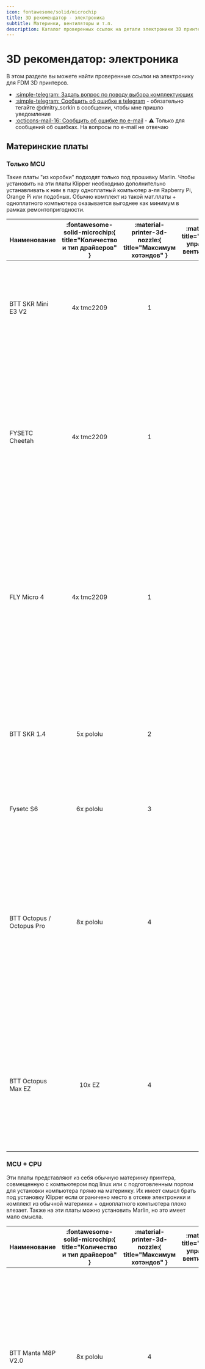 ```yaml
---
icon: fontawesome/solid/microchip
title: 3D рекомендатор - электроника
subtitle: Материнки, вентиляторы и т.п.
description: Каталог проверенных ссылок на детали электроники 3D принтеров
---
```


# 3D рекомендатор: электроника

В этом разделе вы можете найти проверенные ссылки на электронику для FDM 3D принтеров.

- [:simple-telegram: Задать вопрос по поводу выбора комплектующих](https://t.me/K_3_D/1944033)
- [:simple-telegram: Сообщить об ошибке в telegram](https://t.me/K_3_D/1944075) - обязательно тегайте @dmitry_sorkin в сообщении, чтобы мне пришло уведомление
- [:octicons-mail-16: Сообщить об ошибке по e-mail](mailto:dbsorkin@gmail.com) - ⚠️ Только для сообщений об ошибках. На вопросы по e-mail не отвечаю

## Материнские платы

### Только MCU

Такие платы "из коробки" подходят только под прошивку Marlin. Чтобы установить на эти платы Klipper необходимо дополнительно устанавливать к ним в пару одноплатный компьютер а-ля Rapberry Pi, Orange Pi или подобных. Обычно комплект из такой мат.платы + одноплатного компьютера оказывается выгоднее как минимум в рамках ремонтопригодности.

| Наименование | :fontawesome-solid-microchip:{ title="Количество и тип драйверов" } | :material-printer-3d-nozzle:{ title="Максимум хотэндов" } | :material-fan:{ title="Максимум управляемых вентиляторов" } | :material-link:{ title="Ссылки" } | Комментарий |
| :--- | :--: | :--: | :--: | :--: | :--- |
| BTT SKR Mini E3 V2 | 4x tmc2209 | 1 | 2 | [:material-shopping:](https://alli.pub/6votc4?erid=2SDnjeiPVkt "BTT Official store"){ target="_blank" } | Устанавливается в Ender-3/Ender-3Pro/Ender-3V2/Ender-3 Neo/Ender-3V2 Neo и подобные на штатные крепления. Хуже, чем Cheetah по железу, но легко и просто ставится Marlin |
| FYSETC Cheetah | 4x tmc2209 | 1 | 3 | [:material-shopping:](https://alli.pub/7053c9?erid=2SDnjboJqRC "XJW TECH DEMO BOARD Store"){ target="_blank" } | Только под Klipper![^3]. Устанавливается в Ender-3/Ender-3Pro/Ender-3V2/Ender-3 Neo/Ender-3V2 Neo и подобные на штатные крепления. Выбор питания вентиляторов 5\12\24в. У 5в линии питания хватает мощности для подключения к ней одноплатников типа Raspberry/Orange Pi |
| FLY Micro 4 | 4x tmc2209 | 1 | 2 | [:material-shopping:](https://alli.pub/72s30a?erid=2SDnjdrEzLT "Mellow Store"){ target="_blank" }  | Только под Klipper![^3]. Недорогая компактная плата с минимально необходимым набором портов. Можно подключить платы типа EBB CAN без дополнительных адаптеров. Также продётся комплекте с модулем одноплатный компьютер + экран FLY MINIPAD по очень приятной цене |
| BTT SKR 1.4 | 5x pololu | 2 | 1 | [:material-shopping:](https://alli.pub/7053d1?erid=2SDnjc2eixJ "BTT Brand store"){ target="_blank" } | Одна из лучших плат цена/качество для одноэкструдерных принтеров. Недостаток портов управляемых вентиляторов компенсируется возможностью подключить вентилятор в порт для второго экструдера |
| Fysetc S6 | 6x pololu | 3 | 3 | [:material-shopping:](https://alli.pub/6tusfx?erid=2SDnjborNdW "FYSETC Official store"){ target="_blank" } | Популярная плата под принтеры с 6 моторами. |
| BTT Octopus / Octopus Pro |                              8x pololu                              |                             4                             |                              6                              | [:material-shopping:](https://alli.pub/6tusgb?erid=2SDnjbrpMCC "BTT Official store"){ target="_blank" } [:material-shopping:](https://alli.pub/7053df?erid=2SDnjc8ag5g "BTT Brand store"){ target="_blank" } | Плата для продвинутых проектов с большим количеством моторов. У 5в линии питания хватает мощности для подключения к ней одноплатников типа Raspberry/Orange Pi. Есть выбор напряжения питания вентиляторов. В Pro версии (2 ссылка) есть усилитель для PT100/PT1000 и возможность устанавливать высоковольтные драйверы до 60в |
| BTT Octopus Max EZ        |                               10x EZ                                |                             4                             |                              6                              |                                                   [:material-shopping:](https://alli.pub/6tusgp?erid=2SDnjbunKkt "BTT Official store"){ target="_blank" }                                                    | Наиболее "нашпигованная" плата. Много драйверов, питание для одноплатников, возможность подключать 4-проводные вентиляторы, выбор напряжения на вентиляторы, мощный МК, 5 усилителей для PT100/PT1000 и т.д.                                                                                                                   |

### MCU + CPU

Эти платы представляют из себя обычную материнку принтера, совмещенную с компьютером под linux или с подготовленным портом для установки компьютера прямо на материнку. Их имеет смысл брать под установку Klipper если ограничено место в отсеке электроники и комплект из обычной материнки + одноплатного компьютера плохо влезает. Также на эти платы можно установить Marlin, но это имеет мало смысла.

| Наименование       | :fontawesome-solid-microchip:{ title="Количество и тип драйверов" } | :material-printer-3d-nozzle:{ title="Максимум хотэндов" } | :material-fan:{ title="Максимум управляемых вентиляторов" } |                                                   :material-link:{ title="Ссылки" }                                                   | Комментарий                                                                                                                                                                                                                                                                                                                                                                                  |
| :----------------- | :-----------------------------------------------------------------: | :-------------------------------------------------------: | :---------------------------------------------------------: | :-----------------------------------------------------------------------------------------------------------------------------------: | :------------------------------------------------------------------------------------------------------------------------------------------------------------------------------------------------------------------------------------------------------------------------------------------------------------------------------------------------------------------------------------------- |
| BTT Manta M8P V2.0 |                              8x pololu                              |                             4                             |                              7                              | [:material-shopping:](https://alli.pub/7053dt?erid=2SDnjcSNXTp "BTT Official Store. Проверяйте выбранную позицию"){ target="_blank" } | Проверяйте выбранную позицию. В V2.0 заменили МК на мощный H723, позволяющий использовать микрошаг 256 без ограничения скорости печати. Для работы требует установки Raspberry Pi CM4/BTT CB1. Выбор напряжения питания вентиляторов 5\12\24в. Питание драйверов до 48в                                                                                                                      |
| BTT Manta E3EZ     |                                5x EZ                                |                             2                             |                              3                              |                [:material-shopping:](https://alli.pub/6tusin?erid=2SDnjbzEHbv "BTT Official store"){ target="_blank" }                | Устанавливается в Ender-3/Ender-3Pro/Ender-3V2/Ender-3 Neo/Ender-3V2 Neo и подобные на штатные крепления, но может использоваться и на других принтерах. Очень немощный МК, нормально работать будет только под Klipper. Для работы требует установки Raspberry Pi CM4/BTT CB1. Очень дорогое решение, в большинстве случаев лучше обойтись комплектом из отдельной материнки и одноплатника |
| MKS SKIPR          |                              7x pololu                              |                             3                             |                              3                              |             [:material-shopping:](https://alli.pub/6tusj8?erid=2SDnjc3CGAc "Makerbase Official Store"){ target="_blank" }             | Встроен RK3328, 1Gb RAM, 3x USB-A. Съёмная eMMC (опционально). Встроенного Wi-Fi нет, но можно подключить внешний USB адаптер (опционально). Выбор питания вентиляторов 5\12\24в. Со всем необходимым будет стоить как более функциональная отдельная материнка + одноплатник, так что выбирать имеет смысл только если место в отсеке электроники очень ограничено                          |
| FLY C8          |                              8x pololu                              |                             3                             |                              6                              |             [:material-shopping:](https://alli.pub/72s312?erid=2SDnjeJvmQf "Mellow Store"){ target="_blank" }             | Встроен Allwinner H5, 1Gb RAM, 4x USB-A. Встроенная eMMC. Встроенного Wi-Fi нет, но можно подключить внешний USB адаптер (опционально). Выбор питания вентиляторов 5\12\24в. Со всем необходимым будет стоить как более функциональная отдельная материнка + одноплатник, так что выбирать имеет смысл только если место в отсеке электроники очень ограничено                          |

## Одноплатные компьютеры

Для прошивки Klipper эти компьютеры выполняют роль хоста, то есть на них крутятся управляющая часть прошивки, веб-интерфейс и т.д. Для прошивки Marlin такой одноплатный компьютер может хостить Octoprint - веб-интерфейс для удаленного управления принтером. Тем не менее, использование Octoprint является нерациональным, так как для связки Marlin + Octoprint требуется такое же железо, как для Klipper, а возможностей в такой связке будет меньше.

!!! note "Все указанные компьютеры потянут веб-камеру, телеграм бота, работу с несколькими принтерами и т.д."

| Наименование    | :octicons-cpu-24:{ title="Процессор" } | :fontawesome-solid-memory:{ title="Объём оперативной памяти" } | :material-usb:{ title="Количество USB type A портов" } | :material-power-plug:{ title="Напряжение питания" } |                                         :material-link:{ title="Ссылки" }                                         | Комментарий                                                                                                                                                                                                                    |
| :-------------- | :------------------------------------: | :------------------------------------------------------------: | :----------------------------------------------------: | :-------------------------------------------------: | :---------------------------------------------------------------------------------------------------------------: | :----------------------------------------------------------------------------------------------------------------------------------------------------------------------------------------------------------------------------- |
| BTT Pi          |             Allwinner H616             |                              1Gb                               |                           4                            |                       12-24v                        |      [:material-shopping:](https://alli.pub/6tusk0?erid=2SDnjc7eE1e "BTT Official store"){ target="_blank" }      | Есть готовые сборки системы с предустановленным Klipper'ом. Подключается к БП принтера, не нужен отдельный БП или понижающий преобразователь. Брать CAN-адаптер не нужно                                                       |
| Orange Pi 3 LTS |              Allwinner H6              |                              2Gb                               |                           3                            |                         5v                          | [:material-shopping:](https://alli.pub/6tkte1?erid=2SDnjbuPUUg "Shenzhen Xunlong Software Co"){ target="_blank" } | Очень распространенный одноплатник для перевода принтеров на Klipper, множество инструкций написано именно под него. Есть eMMC 8Gb, то есть microSD карточка нужна только для установки системы, дальше плата работает без неё |
| Orange Pi Zero3 |             Allwinner H618             |                              1Gb                               |                           1                            |                         5v                          | [:material-shopping:](https://alli.pub/6w5vps?erid=2SDnjcPondN "Shenzhen Xunlong Software Co"){ target="_blank" } | Одно из самых выгодных предложений по цена/характеристики                                                                                                                                                                      |
| BTT CB1         |             Allwinner H616             |                              1Gb                               |                           -                            |                          -                          |      [:material-shopping:](https://alli.pub/6tuskl?erid=2SDnjcC6Brg "BTT Official store"){ target="_blank" }      | Плата, созданная для замены Raspberry Pi CM4. Используется как модуль для некоторых плат BTT. Не имеет своих портов ввода\вывода и не может быть использована отдельно без специального адаптера                               |
| FLY MINIPAD     |             Allwinner H3               |                              512Mb                             |                           2                            |                    12-24v                          |      [:material-shopping:](https://alli.pub/72s30v?erid=2SDnje5assZ "Mellow Store"){ target="_blank" } [:material-shopping:](https://alli.pub/72s30o?erid=2SDnjduCxu9 "Mellow Store"){ target="_blank" }      | Недорогой одноплатный компьютер, совмещённый с экраном. Подключается к БП принтера, не нужен отдельный БП или понижающий преобразователь. Также продётся комплекте с материнской платой FLY Micro 4 по очень приятной цене.                            |

## Драйверы

Рекомендуется покупать драйверы той же фирмы, что и плата, чтобы избежать проблем совместимости. Выгоднее брать драйверы сразу с платой в комплекте, так что, если есть такая возможность, то лучше ей воспользоваться.

| Тип драйвера       |                                                       BTT                                                       |                                                      MKS                                                      |                                                    FLY                                                     |                                         FYSETC                                          | Комментарий                                                                                                                                                                                                                                                                                        |
| :----------------- | :-------------------------------------------------------------------------------------------------------------: | :-----------------------------------------------------------------------------------------------------------: | :--------------------------------------------------------------------------------------------------------: | :-------------------------------------------------------------------------------------: | :------------------------------------------------------------------------------------------------------------------------------------------------------------------------------------------------------------------------------------------------------------------------------------------------- |
| tmc2209 pololu     |      [:material-shopping:](https://alli.pub/7053el?erid=2SDnjcigPZc "BTT Brand Store"){ target="_blank" }       |          [:material-shopping:](https://alli.pub/6tuslr?erid=2SDnjcJ28z4 "Makerbase Official Store")           | [:material-shopping:](https://alli.pub/6tusmj?erid=2SDnjcLz7Yk "Mellow Official Store"){ target="_blank" } | [:material-shopping:](https://alli.pub/6tusnp?erid=2SDnjcSv4g8 "FYSETC Official Store") | Хороший универсальный драйвер. Ток до 2А. Дробление шагов до 1/256. Интерполяция шагов до 1/256. Напряжение питания до 28в. Подключение к плате по step/dir или UART. При подключении по UART можно использовать sensorless homing                                                                 |
| tmc2209 EZ         |      [:material-shopping:](https://alli.pub/7053fd?erid=2SDnjd5SDWS "BTT Brand Store"){ target="_blank" }       |                                                       -                                                       |                                                     -                                                      |                                            -                                            | То же самое, но для плат BigTreeTech с разъёмами EZ                                                                                                                                                                                                                                                |
| tmc2240 pololu     | [:material-shopping:](https://alli.pub/6tusoa?erid=2SDnjcXN2XA "BigTreeTech Official Store"){ target="_blank" } | [:material-shopping:](https://alli.pub/6tusoo?erid=2SDnjcbozNC "Makerbase Official Store"){ target="_blank" } | [:material-shopping:](https://alli.pub/6tusp9?erid=2SDnjcgFxDE "Mellow Official Store"){ target="_blank" } |                                            -                                            | Ток до 2.1А. Дробление шагов до 1/256. Интерполяция шагов до 1/256. Напряжение питания до 36в. Подключение к плате по SPI. Есть sensorless homing                                                                                                                                                  |
| tmc5160_HV pololu  | [:material-shopping:](https://alli.pub/6tuspu?erid=2SDnjcjDvmv "BigTreeTech Official Store"){ target="_blank" } |                                                       -                                                       | [:material-shopping:](https://alli.pub/6tusqf?erid=2SDnjcoftcx "Mellow Official Store"){ target="_blank" } |                                            -                                            | Ток до 3А. Напряжение до 60в. Дробление шагов до 1/256. Интерполяция шагов до 1/256. Подключение к плате по SPI. Есть sensorless homing. Такие драйверы громче и дороже, чем 2209\2240, так что их имеет смысл брать только под питание высоким напряжением[^2] или под моторы, требующие более 2А |
| tmc5160_HV внешние | [:material-shopping:](https://alli.pub/6tusqm?erid=2SDnjcq9suJ "BigTreeTech Official Store"){ target="_blank" } | [:material-shopping:](https://alli.pub/6tusr7?erid=2SDnjcubqkL "Makerbase Official Store"){ target="_blank" } | [:material-shopping:](https://alli.pub/6tusrl?erid=2SDnjcz3obN "Mellow Official Store"){ target="_blank" } |                                            -                                            | То же самое, только на отдельной внешней плате. Имеют своё питание и разъёмы, благодаря чему могут выдерживать больший ток (зависит от производителя). Имеют смысл только под Nema23 моторы                                                                                                        |
| tmc5160_HV EZ      |      [:material-shopping:](https://alli.pub/7053g5?erid=2SDnjdHJ7mC "BTT Brand Store"){ target="_blank" }       |                                                       -                                                       |                                                     -                                                      |                                            -                                            | То же самое, что tmc5160 HV pololu, но для плат BigTreeTech с разъёмами EZ                                                                                                                                                                                                                         |

Информация по некоторым не указанным драйверам:

- tmc2208 - почти то же самое, что tmc2209, но чуть-чуть дешевле и хуже во всём. Смысла брать мало.
- tmc2225 - tmc2208 в другом корпусе.
- tmc2226 - tmc2209 в другом корпусе. Брать можно в тех же случаях, что и tmc2209.
- tmc5160 - не высоковольтная версия имеет смысл только под Nema23 моторы, которые в 3D принтерах крайне не распространены.
- Любые "серво" драйверы (BTT S42C, MKS SERVO42 и т.п.) не имеют смысла так как контролируют перемещения недостаточно точно. 99% что будут отклонения печатающей головы от траектории движения и геометрия деталей будет нарушаться.
- tmc2100, 2130, a4988, lv8729, drv8825 и т.д. устарели, смысла не имеют.

## Экраны

Если вы собираете электронику под Marlin, то лучшим экраном будет вариация 12864 т.к. через него будет доступна вся функциональность прошивки и не будет никаких ограничений, багов, тормозов и т.д. Цветные сенсорные экранчики под Marlin в большинстве случаев блокируют доступ к части функциональности прошивки (часто даже к бóльшей части функциональности), могут вызывать лаги и дефекты печати и т.д. Поэтому рекомендуется на них деньги не тратить.

Для использования прошивки Klipper экран в большинстве случаев не нужен т.к. эта прошивка управляется через веб-интерфейс, который можно открыть с компьютера или телефона. Для целей мониторинга за печатью или изменения пары настроек на лету 12864 экранчика хватает, при этом подключить и настроить его будет просто. С цветными сенсорными экранами могут быть проблемы, так как у них нет стандартного подключения + конфигурация системы под них не очевидна неопытному пользователю linux. Так что рекомендуется либо избегать таких экранов, либо искать инструкцию по их установке именно к вашей материнской плате, и покупать экран из инструкции.

| Наименование            |                                                               Ссылки                                                               | Комментарий                                                                                                                                                                              |
| :---------------------- | :--------------------------------------------------------------------------------------------------------------------------------: | :--------------------------------------------------------------------------------------------------------------------------------------------------------------------------------------- |
| Mini 12864 (SD сбоку)   | [:material-shopping:](https://alli.pub/6w5vr5?erid=2SDnjckZcaC "Вход под SD сбоку. BigTreeTech Official Store"){ target="_blank" } | Небольшой 12864 экран. Устанавливается в множество современных самосборов. Может быть установлен в принтеры, где предполагается установка SD спереди, при этом доступ к слоту потеряется |
| Mini 12864 (SD спереди) | [:material-shopping:](https://alli.pub/6tustc?erid=2SDnjdARiZn "Вход под SD спереди. Makerbase Official Store"){ target="_blank" } | Такой же экран, но с припаянным разъёмом SD. В некоторые принтеры, рассчитанные на вход SD сбоку не влезет                                                                               |

## Источники питания и преобразователи

Ноунейм блоки питания покупать не стоит т.к. это чревато выходом из строя всей электроники принтера. БП от хороших производителей стоит покупать только в крупных магазинах, которые не станут торговать контрафактом.

| Наименование |  Напряжение   | Мощность | Ссылки  | Комментарий |
| :----------- | :-----------: | :------: | :-----: | :---------- |
| RS-15-5 | 5в | 15Вт | [:material-shopping:](https://www.chipdip.ru/product/rs-15-5 "ChipDip"){ target="_blank" } | Для питания одноплатных компьютеров, если нет возможности запитать от платы или через преобразователь |
| LRS-350-12 | 12в | 348Вт | [:material-shopping:](https://www.chipdip.ru/product/lrs-350-12 "ChipDip"){ target="_blank" } | Для ремонта старых принтеров на 12в. При сборке принтера такие лучше не использовать |
| LRS-200-24 | 24в | 211Вт | [:material-shopping:](https://www.chipdip.ru/product/lrs-200-24 "ChipDip"){ target="_blank" } | Хватит на среднестатистический принтер, если стол запитан отдельно |
| LRS-350-24 | 24в | 350Вт | [:material-shopping:](https://www.chipdip.ru/product/lrs-350-24 "ChipDip"){ target="_blank" } | Хватает на среднестатистический принтер (Ender-3/FBG6 и подобное) с питанием стола, или на продвинутый принтер в "жирной" комплектации без подогрева стола |
| LRS-600-24 | 24в | 600Вт | [:material-shopping:](https://www.chipdip.ru/product/lrs-600-24 "ChipDip"){ target="_blank" } | Для принтеров с большими столами, питающимися от БП |
| LRS-200-48 | 48в | 211Вт | [:material-shopping:](https://www.chipdip.ru/product/lrs-200-48 "ChipDip"){ target="_blank" } | Для питания моторов в продвинутых принтерах с высоковольтными драйверами |
| XL4015 | Настраивается | - | [:material-shopping:](https://alli.pub/6votic?erid=2SDnjcbLrrC "AITEXM ROBOT Official Store"){ target="_blank" } | Для подключения одноплатников к БП принтера. Также можно использовать для питания светодиодной ленты и прочих потребителей, чьё напряжение питания отличается от напряжения с БП принтера. Ток заявлен до 5А, но это китайские амперы |
| MP1584 | Настраивается | - | [:material-shopping:](https://alli.pub/6tktem?erid=2SDnjbxMT3N){ target="_blank" } | Для подключения вентиляторов 5-12в к принтеру с питанием 24в. Маленький и дешевый. Макс. ток заявлен до 3А, но это китайские амперы |

## Датчики автоуровня

Датчик автоуровня используется для компенсации кривизны стола, и не убирает необходимость выставления стола в горизонт ("калибровки" стола). Работает очень просто: строится карта высот, после чего нижняя часть модели **искажается** под эту кривизну. Если у вас стол достаточно ровный, то покупать датчик не имеет смысла. Если стол кривой настолько, чтобы были проблемы с печатью, то рекомендуется сначала попытаться исправить эту кривизну, чтобы модели печатались без искажений. И, только если кривизну исправить не получается, стоит заморачиваться установкой датчика.

| Наименование            |                                                                                                         Ссылки                                                                                                         | Комментарий                                                                                                                                                                                                                                                                              |
| :---------------------- | :--------------------------------------------------------------------------------------------------------------------------------------------------------------------------------------------------------------------: | :--------------------------------------------------------------------------------------------------------------------------------------------------------------------------------------------------------------------------------------------------------------------------------------- |
| 3D Touch                |     [:material-shopping:](https://alli.pub/6tusuw?erid=2SDnjdNHcpY "Trianglelab"){ target="_blank" } [:material-shopping:](https://alli.pub/6tusv3?erid=2SDnjdPmc6t "Kingroon Official Store"){ target="_blank" }      | Клон BLTouch. Могут быть проблемы с глючным поведением, но всё исправимо настройкой прошивки                                                                                                                                                                                             |
| CR Touch                | [:material-shopping:](https://alli.pub/7053gj?erid=2SDnjdVA21x "Creality Official Store"){ target="_blank" } [:material-shopping:](https://alli.pub/7053h4?erid=2SDnjde3wi2 "Creality Maker Store"){ target="_blank" } | Датчик от современных принтеров Creality. Работает аналогично BLTouch, по размеру и креплениям совместим кроме того, что провод подсоединяется по центру датчика. Предпочтительный вариант под проекты                                                                                   |
| BTT Microprobe          |                                                    [:material-shopping:](https://alli.pub/6tusx1?erid=2SDnjdbdWMe "BigTreeTech Official Store"){ target="_blank" }                                                     | *Не совместим с BLTouch!* Небольшой датчик автоуровня для компактных печатающих голов                                                                                                                                                                                                    |
| Славянский зажим яйцами |                                                                                                           -                                                                                                            | Позволяет выровнять не только стол, и но и портал. Может быть использован в борьбе с ящерами                                                                                                                                                                                             |
| SN-04                   |                                                           [:material-shopping:](https://alli.pub/6tusxt?erid=2SDnjdj3SmN "Longwei Store"){ target="_blank" }                                                           | Распространенный тип индуктивных датчиков. Срабатывает только о металл, то есть для использования только со стальными листами. Можно использовать как концевик                                                                                                                           |
| P.I.N.D.A V2            |                                                            [:material-shopping:](https://alli.pub/6tusye?erid=2SDnjdoVQcQ "Trianglelab"){ target="_blank" }                                                            | Индуктивный датчик с компенсацией температурного дрейфа, который используется на принтерах Prusa и некоторых других. При выборе для замены подобного датчика на других принтерах проверяйте диаметр и длину т.к. существует множество внешне похожих, но отличающихся размерами датчиков |

## Концевики

Если меняете концевик на готовом принтере и не хотите лезть в прошивку, то придётся брать такой же, как стоял изначально. Учитывая разнообразие плат с концевиками для разных принтеров, я не могу привести ссылки на все возможные варианты. Но приведу на распространенные, которые встречаются чаще всего.

Механические концевики работают достаточно точно для целей 3д печати и дешево стоят. Оптические более долговечны и срабатывают безконтактно, то есть с ними можно создать такую конструкцию, которая даже в случае не срабатывания концевика не сломается. Индуктивные датчики как концевики в 3д принтерах не распространены.

| Изображение                                                                     |                                                                                                           Ссылки                                                                                                           | Комментарий                                                                                                                          |
| :------------------------------------------------------------------------------ | :------------------------------------------------------------------------------------------------------------------------------------------------------------------------------------------------------------------------: | :----------------------------------------------------------------------------------------------------------------------------------- |
| ![механический концевик без платы](pics/mech_endstop_no_board.png){ width=100 } |                                                        [:material-shopping:](https://alli.pub/6tuubz?erid=2SDnjeyhWY8 "Kingroon Official Store"){ target="_blank" }                                                        | Механический концевик без платы. Для перепайки или прямого подключения к принтеру                                                    |
| ![механический концевик от эндера](pics/mech_endstop_ender.png){ width=100 }    |                                                              [:material-shopping:](https://alli.pub/7053hi?erid=2SDnjdvMoop "Creativity"){ target="_blank" }                                                               | Механический концевик. Используются на Ender-3 и некоторых других принтерах. 3-проводный разъём xh2.54                               |
| ![механический концевик](pics/mech_endstop_1.png){ width=100 }                  |                                                        [:material-shopping:](https://alli.pub/6tuucr?erid=2SDnjbosP5J "Kingroon Official Store"){ target="_blank" }                                                        | Механический концевик. 3-проводный разъём xh2.54                                                                                     |
| ![механический концевик](pics/mech_endstop_2.png){ width=100 }                  |                                                        [:material-shopping:](https://alli.pub/6tuucy?erid=2SDnjbqMNMe "Kingroon Official Store"){ target="_blank" }                                                        | Механический концевик. 4-проводный разъём xh2.54                                                                                     |
| ![оптический концевик](pics/opt_endstop_1.png){ width=100 }                     |                                                        [:material-shopping:](https://alli.pub/6tuud5?erid=2SDnjbtKLvL "Kingroon Official Store"){ target="_blank" }                                                        | Оптический концевик. 3-проводный разъём xh2.54 располагается с другой стороны от концевика, что удобно при скрытной укладке проводов |
| ![оптический концевик](pics/opt_endstop_2.png){ width=100 }                     | [:material-shopping:](https://alli.pub/6tuudc?erid=2SDnjbuoLCg "Kingroon Official Store"){ target="_blank" } [:material-shopping:](https://alli.pub/6tuudq?erid=2SDnjbxmJmN "IdeaFormer Factory Store"){ target="_blank" } | Оптический концевик. 3-проводный разъём xh2.54 с той же стороны, где и сам концевик                                                  |

## Вентиляторы

- Подешевле - вариант с упором на низкую цену, но всё равно относительно тихий и не вибрирующий;
- Потише - вариант с наименьшим уровнем шума при сходной производительности, без огладки на цену.

Если для какого-то типа вентиляторов не указана модель под 24в, то это значит, что я не нашёл такого качественного вентилятора. В этом случае либо можете брать что-то на свой страх и риск, либо подключить 12в вентилятор через понижающий преобразователь.

### Осевые вентиляторы

<table>
<thead>
<tr>
<th style="text-align: left;" scope="col" rowspan="2">Наименование</th>
<th style="text-align: center;" scope="col" colspan="2">Подешевле</th>
<th style="text-align: center;" scope="col" colspan="1">Потише</th>
<th style="text-align: left;" scope="col" rowspan="2">Комментарий</th>
</tr>
<tr>
<th style="text-align: center;" scope="col">12В</th>
<th style="text-align: center;" scope="col">24В</th>
<th style="text-align: center;" scope="col">12В</th>
</tr>
</thead>
<tbody>
<tr>
<td style="text-align: left;">30х30х10 мм</td>
<td style="text-align: center;">
<a href="https://alli.pub/7059zm?erid=2SDnjeh2Bfx" target="_blank" title="Younuon. Проверяйте напряжение и тип разъёма"><span class="twemoji"><svg xmlns="http://www.w3.org/2000/svg" viewBox="0 0 24 24"><path d="M12 13a5 5 0 0 1-5-5h2a3 3 0 0 0 3 3 3 3 0 0 0 3-3h2a5 5 0 0 1-5 5m0-10a3 3 0 0 1 3 3H9a3 3 0 0 1 3-3m7 3h-2a5 5 0 0 0-5-5 5 5 0 0 0-5 5H5c-1.11 0-2 .89-2 2v12a2 2 0 0 0 2 2h14a2 2 0 0 0 2-2V8a2 2 0 0 0-2-2Z"/></svg></span></a>
<a href="https://alli.pub/705a0l?erid=2SDnjemU9Wz" target="_blank" title="Gdstime. Проверяйте напряжение и тип разъёма"><span class="twemoji"><svg xmlns="http://www.w3.org/2000/svg" viewBox="0 0 24 24"><path d="M12 13a5 5 0 0 1-5-5h2a3 3 0 0 0 3 3 3 3 0 0 0 3-3h2a5 5 0 0 1-5 5m0-10a3 3 0 0 1 3 3H9a3 3 0 0 1 3-3m7 3h-2a5 5 0 0 0-5-5 5 5 0 0 0-5 5H5c-1.11 0-2 .89-2 2v12a2 2 0 0 0 2 2h14a2 2 0 0 0 2-2V8a2 2 0 0 0-2-2Z"/></svg></span></a>
</td>
<td style="text-align: center;">
<a href="https://alli.pub/705a0s?erid=2SDnjenx8oL" target="_blank" title="Younuon. Проверяйте напряжение и тип разъёма"><span class="twemoji"><svg xmlns="http://www.w3.org/2000/svg" viewBox="0 0 24 24"><path d="M12 13a5 5 0 0 1-5-5h2a3 3 0 0 0 3 3 3 3 0 0 0 3-3h2a5 5 0 0 1-5 5m0-10a3 3 0 0 1 3 3H9a3 3 0 0 1 3-3m7 3h-2a5 5 0 0 0-5-5 5 5 0 0 0-5 5H5c-1.11 0-2 .89-2 2v12a2 2 0 0 0 2 2h14a2 2 0 0 0 2-2V8a2 2 0 0 0-2-2Z"/></svg></span></a>
<a href="https://alli.pub/705a0z?erid=2SDnjepS85g" target="_blank" title="Gdstime. Проверяйте напряжение и тип разъёма"><span class="twemoji"><svg xmlns="http://www.w3.org/2000/svg" viewBox="0 0 24 24"><path d="M12 13a5 5 0 0 1-5-5h2a3 3 0 0 0 3 3 3 3 0 0 0 3-3h2a5 5 0 0 1-5 5m0-10a3 3 0 0 1 3 3H9a3 3 0 0 1 3-3m7 3h-2a5 5 0 0 0-5-5 5 5 0 0 0-5 5H5c-1.11 0-2 .89-2 2v12a2 2 0 0 0 2 2h14a2 2 0 0 0 2-2V8a2 2 0 0 0-2-2Z"/></svg></span></a>
</td>
<td style="text-align: center;">
<a href="https://alli.pub/6tuuf3?erid=2SDnjcAdD28" target="_blank" title="Mellow"><span class="twemoji"><svg xmlns="http://www.w3.org/2000/svg" viewBox="0 0 24 24"><path d="M12 13a5 5 0 0 1-5-5h2a3 3 0 0 0 3 3 3 3 0 0 0 3-3h2a5 5 0 0 1-5 5m0-10a3 3 0 0 1 3 3H9a3 3 0 0 1 3-3m7 3h-2a5 5 0 0 0-5-5 5 5 0 0 0-5 5H5c-1.11 0-2 .89-2 2v12a2 2 0 0 0 2 2h14a2 2 0 0 0 2-2V8a2 2 0 0 0-2-2Z"/></svg></span></a>
</td>
<td style="text-align: left;">Такие часто используются для охлаждения радиатора хотэнда</td>
</tr>
<tr>
<td style="text-align: left;">35х35х10 мм</td>
<td style="text-align: center;"> - </td>
<td style="text-align: center;">
<a href="https://alli.pub/705a16?erid=2SDnjett5vi" target="_blank" title="Gdstime. Проверяйте напряжение и тип разъёма"><span class="twemoji"><svg xmlns="http://www.w3.org/2000/svg" viewBox="0 0 24 24"><path d="M12 13a5 5 0 0 1-5-5h2a3 3 0 0 0 3 3 3 3 0 0 0 3-3h2a5 5 0 0 1-5 5m0-10a3 3 0 0 1 3 3H9a3 3 0 0 1 3-3m7 3h-2a5 5 0 0 0-5-5 5 5 0 0 0-5 5H5c-1.11 0-2 .89-2 2v12a2 2 0 0 0 2 2h14a2 2 0 0 0 2-2V8a2 2 0 0 0-2-2Z"/></svg></span></a>
</td>
<td style="text-align: center;"> - </td>
<td style="text-align: left;">Используются на Biqu H2</td>
</tr>
<tr>
<td style="text-align: left;">40х40х10 мм</td>
<td style="text-align: center;">
<a href="https://alli.pub/705a1d?erid=2SDnjewr4VQ" target="_blank" title="Younuon. Проверяйте напряжение и тип разъёма"><span class="twemoji"><svg xmlns="http://www.w3.org/2000/svg" viewBox="0 0 24 24"><path d="M12 13a5 5 0 0 1-5-5h2a3 3 0 0 0 3 3 3 3 0 0 0 3-3h2a5 5 0 0 1-5 5m0-10a3 3 0 0 1 3 3H9a3 3 0 0 1 3-3m7 3h-2a5 5 0 0 0-5-5 5 5 0 0 0-5 5H5c-1.11 0-2 .89-2 2v12a2 2 0 0 0 2 2h14a2 2 0 0 0 2-2V8a2 2 0 0 0-2-2Z"/></svg></span></a>
<a href="https://alli.pub/705a1y?erid=2SDnjf2J2LS" target="_blank" title="Gdstime. Проверяйте напряжение и тип разъёма"><span class="twemoji"><svg xmlns="http://www.w3.org/2000/svg" viewBox="0 0 24 24"><path d="M12 13a5 5 0 0 1-5-5h2a3 3 0 0 0 3 3 3 3 0 0 0 3-3h2a5 5 0 0 1-5 5m0-10a3 3 0 0 1 3 3H9a3 3 0 0 1 3-3m7 3h-2a5 5 0 0 0-5-5 5 5 0 0 0-5 5H5c-1.11 0-2 .89-2 2v12a2 2 0 0 0 2 2h14a2 2 0 0 0 2-2V8a2 2 0 0 0-2-2Z"/></svg></span></a>
</td>
<td style="text-align: center;">
<a href="https://alli.pub/705a1d?erid=2SDnjewr4VQ" target="_blank" title="Younuon. Проверяйте напряжение и тип разъёма"><span class="twemoji"><span class="twemoji"><svg xmlns="http://www.w3.org/2000/svg" viewBox="0 0 24 24"><path d="M12 13a5 5 0 0 1-5-5h2a3 3 0 0 0 3 3 3 3 0 0 0 3-3h2a5 5 0 0 1-5 5m0-10a3 3 0 0 1 3 3H9a3 3 0 0 1 3-3m7 3h-2a5 5 0 0 0-5-5 5 5 0 0 0-5 5H5c-1.11 0-2 .89-2 2v12a2 2 0 0 0 2 2h14a2 2 0 0 0 2-2V8a2 2 0 0 0-2-2Z"/></svg></span></a>
<a href="https://alli.pub/705a1y?erid=2SDnjf2J2LS" target="_blank" title="Gdstime. Проверяйте напряжение и тип разъёма"><span class="twemoji"><svg xmlns="http://www.w3.org/2000/svg" viewBox="0 0 24 24"><path d="M12 13a5 5 0 0 1-5-5h2a3 3 0 0 0 3 3 3 3 0 0 0 3-3h2a5 5 0 0 1-5 5m0-10a3 3 0 0 1 3 3H9a3 3 0 0 1 3-3m7 3h-2a5 5 0 0 0-5-5 5 5 0 0 0-5 5H5c-1.11 0-2 .89-2 2v12a2 2 0 0 0 2 2h14a2 2 0 0 0 2-2V8a2 2 0 0 0-2-2Z"/></svg></span></a>
</td>
<td style="text-align: center;">
<a href="https://alli.pub/6tku4o?erid=2SDnjeV8ZRS" target="_blank" title="RRF 3D Shop"><span class="twemoji"><svg xmlns="http://www.w3.org/2000/svg" viewBox="0 0 24 24"><path d="M12 13a5 5 0 0 1-5-5h2a3 3 0 0 0 3 3 3 3 0 0 0 3-3h2a5 5 0 0 1-5 5m0-10a3 3 0 0 1 3 3H9a3 3 0 0 1 3-3m7 3h-2a5 5 0 0 0-5-5 5 5 0 0 0-5 5H5c-1.11 0-2 .89-2 2v12a2 2 0 0 0 2 2h14a2 2 0 0 0 2-2V8a2 2 0 0 0-2-2Z"/></svg></span></a>
</td>
<td style="text-align: left;">Такие часто используются для охлаждения радиатора хотэнда. Также эти вентиляторы можно иногда найти в компьютерных магазинах</td>
</tr>
<tr>
<td style="text-align: left;">50х50х10 мм</td>
<td style="text-align: center;">
<a href="https://alli.pub/705a2j?erid=2SDnjbswt9x" target="_blank" title="Younuon. Проверяйте напряжение и тип разъёма"><span class="twemoji"><svg xmlns="http://www.w3.org/2000/svg" viewBox="0 0 24 24"><path d="M12 13a5 5 0 0 1-5-5h2a3 3 0 0 0 3 3 3 3 0 0 0 3-3h2a5 5 0 0 1-5 5m0-10a3 3 0 0 1 3 3H9a3 3 0 0 1 3-3m7 3h-2a5 5 0 0 0-5-5 5 5 0 0 0-5 5H5c-1.11 0-2 .89-2 2v12a2 2 0 0 0 2 2h14a2 2 0 0 0 2-2V8a2 2 0 0 0-2-2Z"/></svg></span></a>
</td>
<td style="text-align: center;">
<a href="https://alli.pub/705a2j?erid=2SDnjbswt9x" target="_blank" title="Younuon. Проверяйте напряжение и тип разъёма"><span class="twemoji"><svg xmlns="http://www.w3.org/2000/svg" viewBox="0 0 24 24"><path d="M12 13a5 5 0 0 1-5-5h2a3 3 0 0 0 3 3 3 3 0 0 0 3-3h2a5 5 0 0 1-5 5m0-10a3 3 0 0 1 3 3H9a3 3 0 0 1 3-3m7 3h-2a5 5 0 0 0-5-5 5 5 0 0 0-5 5H5c-1.11 0-2 .89-2 2v12a2 2 0 0 0 2 2h14a2 2 0 0 0 2-2V8a2 2 0 0 0-2-2Z"/></svg></span></a>
</td>
<td style="text-align: center;"> - </td>
<td style="text-align: left;">Используется для охлаждения блока электроники в некоторых принтерах</td>
</tr>
<tr>
<td style="text-align: left;">60х60х10 мм</td>
<td style="text-align: center;">
<a href="https://alli.pub/705a4v?erid=2SDnjbvurie" target="_blank" title="Younuon. Проверяйте напряжение и тип разъёма"><span class="twemoji"><svg xmlns="http://www.w3.org/2000/svg" viewBox="0 0 24 24"><path d="M12 13a5 5 0 0 1-5-5h2a3 3 0 0 0 3 3 3 3 0 0 0 3-3h2a5 5 0 0 1-5 5m0-10a3 3 0 0 1 3 3H9a3 3 0 0 1 3-3m7 3h-2a5 5 0 0 0-5-5 5 5 0 0 0-5 5H5c-1.11 0-2 .89-2 2v12a2 2 0 0 0 2 2h14a2 2 0 0 0 2-2V8a2 2 0 0 0-2-2Z"/></svg></span></a>
<a href="https://alli.pub/705a5g?erid=2SDnjc2qor2" target="_blank" title="Gdstime. Проверяйте напряжение и тип разъёма"><span class="twemoji"><svg xmlns="http://www.w3.org/2000/svg" viewBox="0 0 24 24"><path d="M12 13a5 5 0 0 1-5-5h2a3 3 0 0 0 3 3 3 3 0 0 0 3-3h2a5 5 0 0 1-5 5m0-10a3 3 0 0 1 3 3H9a3 3 0 0 1 3-3m7 3h-2a5 5 0 0 0-5-5 5 5 0 0 0-5 5H5c-1.11 0-2 .89-2 2v12a2 2 0 0 0 2 2h14a2 2 0 0 0 2-2V8a2 2 0 0 0-2-2Z"/></svg></span></a>
</td>
<td style="text-align: center;">
<a href="https://alli.pub/705a4v?erid=2SDnjbvurie" target="_blank" title="Younuon. Проверяйте напряжение и тип разъёма"><span class="twemoji"><svg xmlns="http://www.w3.org/2000/svg" viewBox="0 0 24 24"><path d="M12 13a5 5 0 0 1-5-5h2a3 3 0 0 0 3 3 3 3 0 0 0 3-3h2a5 5 0 0 1-5 5m0-10a3 3 0 0 1 3 3H9a3 3 0 0 1 3-3m7 3h-2a5 5 0 0 0-5-5 5 5 0 0 0-5 5H5c-1.11 0-2 .89-2 2v12a2 2 0 0 0 2 2h14a2 2 0 0 0 2-2V8a2 2 0 0 0-2-2Z"/></svg></span></a>
<a href="https://alli.pub/705a5g?erid=2SDnjc2qor2" target="_blank" title="Gdstime. Проверяйте напряжение и тип разъёма"><span class="twemoji"><svg xmlns="http://www.w3.org/2000/svg" viewBox="0 0 24 24"><path d="M12 13a5 5 0 0 1-5-5h2a3 3 0 0 0 3 3 3 3 0 0 0 3-3h2a5 5 0 0 1-5 5m0-10a3 3 0 0 1 3 3H9a3 3 0 0 1 3-3m7 3h-2a5 5 0 0 0-5-5 5 5 0 0 0-5 5H5c-1.11 0-2 .89-2 2v12a2 2 0 0 0 2 2h14a2 2 0 0 0 2-2V8a2 2 0 0 0-2-2Z"/></svg></span></a>
</td>
<td style="text-align: center;"> - </td>
<td style="text-align: left;">Используются для охлаждения блока электроники на некоторых принтерах или на некоторых блоках питания</td>
</tr>
</tbody>
</table>

### Центробежные вентиляторы

<table>
<thead>
<tr>
<th style="text-align: left;" scope="col" rowspan="2">Наименование</th>
<th style="text-align: center;" scope="col" colspan="2">Подешевле</th>
<th style="text-align: center;" scope="col" colspan="1">Потише</th>
<th style="text-align: left;" scope="col" rowspan="2">Комментарий</th>
</tr>
<tr>
<th style="text-align: center;" scope="col">12В</th>
<th style="text-align: center;" scope="col">24В</th>
<th style="text-align: center;" scope="col">12В</th>
</tr>
</thead>
<tbody>
<tr>
<td style="text-align: left;">3010</td>
<td style="text-align: center;">
<a href="https://alli.pub/6tuufa?erid=2SDnjcC7CJU" target="_blank" title="Younuon. Проверяйте напряжение и тип разъёма"><span class="twemoji"><svg xmlns="http://www.w3.org/2000/svg" viewBox="0 0 24 24"><path d="M12 13a5 5 0 0 1-5-5h2a3 3 0 0 0 3 3 3 3 0 0 0 3-3h2a5 5 0 0 1-5 5m0-10a3 3 0 0 1 3 3H9a3 3 0 0 1 3-3m7 3h-2a5 5 0 0 0-5-5 5 5 0 0 0-5 5H5c-1.11 0-2 .89-2 2v12a2 2 0 0 0 2 2h14a2 2 0 0 0 2-2V8a2 2 0 0 0-2-2Z"/></svg></span></a>
<a href="https://alli.pub/705a6m?erid=2SDnjcAFkFk" target="_blank" title="Gdstime. Проверяйте напряжение и тип разъёма"><span class="twemoji"><svg xmlns="http://www.w3.org/2000/svg" viewBox="0 0 24 24"><path d="M12 13a5 5 0 0 1-5-5h2a3 3 0 0 0 3 3 3 3 0 0 0 3-3h2a5 5 0 0 1-5 5m0-10a3 3 0 0 1 3 3H9a3 3 0 0 1 3-3m7 3h-2a5 5 0 0 0-5-5 5 5 0 0 0-5 5H5c-1.11 0-2 .89-2 2v12a2 2 0 0 0 2 2h14a2 2 0 0 0 2-2V8a2 2 0 0 0-2-2Z"/></svg></span></a>
</td>
<td style="text-align: center;">
<a href="https://alli.pub/6tuufh?erid=2SDnjcDbBap" target="_blank" title="Younuon. Проверяйте напряжение и тип разъёма"><span class="twemoji"><svg xmlns="http://www.w3.org/2000/svg" viewBox="0 0 24 24"><path d="M12 13a5 5 0 0 1-5-5h2a3 3 0 0 0 3 3 3 3 0 0 0 3-3h2a5 5 0 0 1-5 5m0-10a3 3 0 0 1 3 3H9a3 3 0 0 1 3-3m7 3h-2a5 5 0 0 0-5-5 5 5 0 0 0-5 5H5c-1.11 0-2 .89-2 2v12a2 2 0 0 0 2 2h14a2 2 0 0 0 2-2V8a2 2 0 0 0-2-2Z"/></svg></span></a>
<a href="https://alli.pub/705a6m?erid=2SDnjcAFkFk" target="_blank" title="Gdstime. Проверяйте напряжение и тип разъёма"><span class="twemoji"><svg xmlns="http://www.w3.org/2000/svg" viewBox="0 0 24 24"><path d="M12 13a5 5 0 0 1-5-5h2a3 3 0 0 0 3 3 3 3 0 0 0 3-3h2a5 5 0 0 1-5 5m0-10a3 3 0 0 1 3 3H9a3 3 0 0 1 3-3m7 3h-2a5 5 0 0 0-5-5 5 5 0 0 0-5 5H5c-1.11 0-2 .89-2 2v12a2 2 0 0 0 2 2h14a2 2 0 0 0 2-2V8a2 2 0 0 0-2-2Z"/></svg></span></a>
</td>
<td style="text-align: center;"> - </td>
<td style="text-align: left;">Редко используются в 3д принтерах</td>
</tr>
<tr>
<td style="text-align: left;">4010</td>
<td style="text-align: center;">
<a href="https://alli.pub/705a77?erid=2SDnjcLdfEA" target="_blank" title="Younuon. Проверяйте напряжение и тип разъёма"><span class="twemoji"><svg xmlns="http://www.w3.org/2000/svg" viewBox="0 0 24 24"><path d="M12 13a5 5 0 0 1-5-5h2a3 3 0 0 0 3 3 3 3 0 0 0 3-3h2a5 5 0 0 1-5 5m0-10a3 3 0 0 1 3 3H9a3 3 0 0 1 3-3m7 3h-2a5 5 0 0 0-5-5 5 5 0 0 0-5 5H5c-1.11 0-2 .89-2 2v12a2 2 0 0 0 2 2h14a2 2 0 0 0 2-2V8a2 2 0 0 0-2-2Z"/></svg></span></a>
<a href="https://alli.pub/705a7s?erid=2SDnjcR5d5C" target="_blank" title="Gdstime. Проверяйте напряжение и тип разъёма"><span class="twemoji"><svg xmlns="http://www.w3.org/2000/svg" viewBox="0 0 24 24"><path d="M12 13a5 5 0 0 1-5-5h2a3 3 0 0 0 3 3 3 3 0 0 0 3-3h2a5 5 0 0 1-5 5m0-10a3 3 0 0 1 3 3H9a3 3 0 0 1 3-3m7 3h-2a5 5 0 0 0-5-5 5 5 0 0 0-5 5H5c-1.11 0-2 .89-2 2v12a2 2 0 0 0 2 2h14a2 2 0 0 0 2-2V8a2 2 0 0 0-2-2Z"/></svg></span></a>
</td>
<td style="text-align: center;">
<a href="https://alli.pub/705a77?erid=2SDnjcLdfEA" target="_blank" title="Younuon. Проверяйте напряжение и тип разъёма"><span class="twemoji"><span class="twemoji"><svg xmlns="http://www.w3.org/2000/svg" viewBox="0 0 24 24"><path d="M12 13a5 5 0 0 1-5-5h2a3 3 0 0 0 3 3 3 3 0 0 0 3-3h2a5 5 0 0 1-5 5m0-10a3 3 0 0 1 3 3H9a3 3 0 0 1 3-3m7 3h-2a5 5 0 0 0-5-5 5 5 0 0 0-5 5H5c-1.11 0-2 .89-2 2v12a2 2 0 0 0 2 2h14a2 2 0 0 0 2-2V8a2 2 0 0 0-2-2Z"/></svg></span></a>
<a href="https://alli.pub/705a7s?erid=2SDnjcR5d5C" target="_blank" title="Gdstime. Проверяйте напряжение и тип разъёма"><span class="twemoji"><svg xmlns="http://www.w3.org/2000/svg" viewBox="0 0 24 24"><path d="M12 13a5 5 0 0 1-5-5h2a3 3 0 0 0 3 3 3 3 0 0 0 3-3h2a5 5 0 0 1-5 5m0-10a3 3 0 0 1 3 3H9a3 3 0 0 1 3-3m7 3h-2a5 5 0 0 0-5-5 5 5 0 0 0-5 5H5c-1.11 0-2 .89-2 2v12a2 2 0 0 0 2 2h14a2 2 0 0 0 2-2V8a2 2 0 0 0-2-2Z"/></svg></span></a>
</td>
<td style="text-align: center;"> - </td>
<td style="text-align: left;">Используются в основном в стоковых печатающих головах. Не особо производительны, так что при выходе такого из строя лучше будет сразу апгрейдить обдув на 2х 5015</td>
</tr>
<tr>
<td style="text-align: left;">4020</td>
<td style="text-align: center;">
<a href="https://alli.pub/6tuugn?erid=2SDnjcPy6ZE" target="_blank" title="Younuon. Проверяйте напряжение и тип разъёма"><span class="twemoji"><svg xmlns="http://www.w3.org/2000/svg" viewBox="0 0 24 24"><path d="M12 13a5 5 0 0 1-5-5h2a3 3 0 0 0 3 3 3 3 0 0 0 3-3h2a5 5 0 0 1-5 5m0-10a3 3 0 0 1 3 3H9a3 3 0 0 1 3-3m7 3h-2a5 5 0 0 0-5-5 5 5 0 0 0-5 5H5c-1.11 0-2 .89-2 2v12a2 2 0 0 0 2 2h14a2 2 0 0 0 2-2V8a2 2 0 0 0-2-2Z"/></svg></span></a>
<a href="https://alli.pub/705a8d?erid=2SDnjceRWcJ" target="_blank" title="Gdstime. Проверяйте напряжение и тип разъёма"><span class="twemoji"><svg xmlns="http://www.w3.org/2000/svg" viewBox="0 0 24 24"><path d="M12 13a5 5 0 0 1-5-5h2a3 3 0 0 0 3 3 3 3 0 0 0 3-3h2a5 5 0 0 1-5 5m0-10a3 3 0 0 1 3 3H9a3 3 0 0 1 3-3m7 3h-2a5 5 0 0 0-5-5 5 5 0 0 0-5 5H5c-1.11 0-2 .89-2 2v12a2 2 0 0 0 2 2h14a2 2 0 0 0 2-2V8a2 2 0 0 0-2-2Z"/></svg></span></a>
</td>
<td style="text-align: center;">
<a href="https://alli.pub/6tuuh1?erid=2SDnjcSw57v" target="_blank" title="Younuon. Проверяйте напряжение и тип разъёма"><span class="twemoji"><svg xmlns="http://www.w3.org/2000/svg" viewBox="0 0 24 24"><path d="M12 13a5 5 0 0 1-5-5h2a3 3 0 0 0 3 3 3 3 0 0 0 3-3h2a5 5 0 0 1-5 5m0-10a3 3 0 0 1 3 3H9a3 3 0 0 1 3-3m7 3h-2a5 5 0 0 0-5-5 5 5 0 0 0-5 5H5c-1.11 0-2 .89-2 2v12a2 2 0 0 0 2 2h14a2 2 0 0 0 2-2V8a2 2 0 0 0-2-2Z"/></svg></span></a>
<a href="https://alli.pub/705a8d?erid=2SDnjceRWcJ" target="_blank" title="Gdstime. Проверяйте напряжение и тип разъёма"><span class="twemoji"><svg xmlns="http://www.w3.org/2000/svg" viewBox="0 0 24 24"><path d="M12 13a5 5 0 0 1-5-5h2a3 3 0 0 0 3 3 3 3 0 0 0 3-3h2a5 5 0 0 1-5 5m0-10a3 3 0 0 1 3 3H9a3 3 0 0 1 3-3m7 3h-2a5 5 0 0 0-5-5 5 5 0 0 0-5 5H5c-1.11 0-2 .89-2 2v12a2 2 0 0 0 2 2h14a2 2 0 0 0 2-2V8a2 2 0 0 0-2-2Z"/></svg></span></a>
</td>
<td style="text-align: center;"> - </td>
<td style="text-align: left;">Дуют заметно лучше, чем 4010, но не так хорошо, как 5015. Имеют смысл только если обдув из 5015 не лезет</td>
</tr>
<tr>
<td style="text-align: left;">5015</td>
<td style="text-align: center;">
<a href="https://alli.pub/6tuuh8?erid=2SDnjcXP2xx" target="_blank" title="Younuon. Проверяйте напряжение и тип разъёма"><span class="twemoji"><svg xmlns="http://www.w3.org/2000/svg" viewBox="0 0 24 24"><path d="M12 13a5 5 0 0 1-5-5h2a3 3 0 0 0 3 3 3 3 0 0 0 3-3h2a5 5 0 0 1-5 5m0-10a3 3 0 0 1 3 3H9a3 3 0 0 1 3-3m7 3h-2a5 5 0 0 0-5-5 5 5 0 0 0-5 5H5c-1.11 0-2 .89-2 2v12a2 2 0 0 0 2 2h14a2 2 0 0 0 2-2V8a2 2 0 0 0-2-2Z"/></svg></span></a>
<a href="https://alli.pub/705a8y?erid=2SDnjcisUTL" target="_blank" title="Gdstime. Проверяйте напряжение и тип разъёма"><span class="twemoji"><svg xmlns="http://www.w3.org/2000/svg" viewBox="0 0 24 24"><path d="M12 13a5 5 0 0 1-5-5h2a3 3 0 0 0 3 3 3 3 0 0 0 3-3h2a5 5 0 0 1-5 5m0-10a3 3 0 0 1 3 3H9a3 3 0 0 1 3-3m7 3h-2a5 5 0 0 0-5-5 5 5 0 0 0-5 5H5c-1.11 0-2 .89-2 2v12a2 2 0 0 0 2 2h14a2 2 0 0 0 2-2V8a2 2 0 0 0-2-2Z"/></svg></span></a>
</td>
<td style="text-align: center;">
<a href="https://alli.pub/6tuuhm?erid=2SDnjcaM1Xe" target="_blank" title="Younuon. Проверяйте напряжение и тип разъёма"><span class="twemoji"><svg xmlns="http://www.w3.org/2000/svg" viewBox="0 0 24 24"><path d="M12 13a5 5 0 0 1-5-5h2a3 3 0 0 0 3 3 3 3 0 0 0 3-3h2a5 5 0 0 1-5 5m0-10a3 3 0 0 1 3 3H9a3 3 0 0 1 3-3m7 3h-2a5 5 0 0 0-5-5 5 5 0 0 0-5 5H5c-1.11 0-2 .89-2 2v12a2 2 0 0 0 2 2h14a2 2 0 0 0 2-2V8a2 2 0 0 0-2-2Z"/></svg></span></a>
<a href="https://alli.pub/705a8y?erid=2SDnjcisUTL" target="_blank" title="Gdstime. Проверяйте напряжение и тип разъёма"><span class="twemoji"><svg xmlns="http://www.w3.org/2000/svg" viewBox="0 0 24 24"><path d="M12 13a5 5 0 0 1-5-5h2a3 3 0 0 0 3 3 3 3 0 0 0 3-3h2a5 5 0 0 1-5 5m0-10a3 3 0 0 1 3 3H9a3 3 0 0 1 3-3m7 3h-2a5 5 0 0 0-5-5 5 5 0 0 0-5 5H5c-1.11 0-2 .89-2 2v12a2 2 0 0 0 2 2h14a2 2 0 0 0 2-2V8a2 2 0 0 0-2-2Z"/></svg></span></a>
</td>
<td style="text-align: center;">
<a href="https://alli.pub/6tku6t?erid=2SDnjefWUPr" target="_blank" title="RRF 3D Shop"><span class="twemoji"><svg xmlns="http://www.w3.org/2000/svg" viewBox="0 0 24 24"><path d="M12 13a5 5 0 0 1-5-5h2a3 3 0 0 0 3 3 3 3 0 0 0 3-3h2a5 5 0 0 1-5 5m0-10a3 3 0 0 1 3 3H9a3 3 0 0 1 3-3m7 3h-2a5 5 0 0 0-5-5 5 5 0 0 0-5 5H5c-1.11 0-2 .89-2 2v12a2 2 0 0 0 2 2h14a2 2 0 0 0 2-2V8a2 2 0 0 0-2-2Z"/></svg></span></a>
</td>
<td style="text-align: left;">Высокое статическое давление и расход. Используется в большинстве производительных систем охлаждения</td>
</tr>
</tbody>
</table>

### Компрессоры

Используются для создания удалённого обдува, то есть обдува, где тяжелый мощный компрессор расположен на корпусе принтера, и он подаёт воздух по трубке большого диаметра на печатающую голову.

Есть вариант дешевле представленных - взять компрессор от робота-пылесоса и запитать через специальную платку, покупаемую отдельно с рук. Но этот вариант сложнее в реализации для новичков, поэтому, если знаете что для него брать и у кого - берите. Не знаете - берите лучше то, что по ссылкам, меньше проблем будет.

| Наименование |                                           Ссылки                                            | Комментарий                                                                                                              |
| :----------- | :-----------------------------------------------------------------------------------------: | :----------------------------------------------------------------------------------------------------------------------- |
| WS7040       | [:material-shopping:](https://alli.pub/6tuuht?erid=2SDnjcdJz6L "Mellow"){ target="_blank" } | Подключается к 24в, управляется напрямую с материнской платы принтера. Относительно дорогое, но при этом простое решение |
| Трубка 15мм  | [:material-shopping:](https://alli.pub/6tuui7?erid=2SDnjcenyNg "Mellow"){ target="_blank" } | Длина 1.8м. Используется для подачи воздуха от копрессора к печатающей голове                                            |

## Акселерометры

Служат для автоматической калибровки Input Shaping в прошивке Klipper. Для принтеров с кинематиками Prusa (дрыгостол) и CoreXZ нужно 2 датчика - на хотэнд и на стол, или 1 датчик переставлять туда-сюда при калибровке. Для остальных принтеров хватает 1 датчика на печатающую голову.

| Наименование     |                                                     Ссылки                                                      | Комментарий                                                                                                                                                                                                                                                          |
| :--------------- | :-------------------------------------------------------------------------------------------------------------: | :------------------------------------------------------------------------------------------------------------------------------------------------------------------------------------------------------------------------------------------------------------------- |
| GY-291 (ADXL345) |        [:material-shopping:](https://alli.pub/6tku7l?erid=2SDnjejxSEt "Wanzai Store"){ target="_blank" }        | Подключается по SPI, надо паять и обжимать провод + конфигурировать в системе как описано [тут](https://www.klipper3d.org/Measuring_Resonances.html){ target="_blank" }. Зато очень дешево. Если будете брать, то рекомендую взять несколько т.к. они часто косячные |
| Fly-ADXL345      |           [:material-shopping:](https://alli.pub/6tuuie?erid=2SDnjcgGxf2 "Mellow"){ target="_blank" }           | Стоит дороже, но подключается обычным USB Type-C кабелем, за счёт чего значительно удобнее в эксплуатации, если не планируете стационарно устанавливать на принтер                                                                                                   |
| BTT S2DW         | [:material-shopping:](https://alli.pub/6tuuis?erid=2SDnjcjEwDi "BigTreeTech Official Store"){ target="_blank" } | Акселерометр на основе LIS2DW12TR. Подключается с помощью USB Type-C кабеля. Может легко крепиться вместо сопла для наиболее точных измерений                                                                                                                        |

## Веб-камеры

При использовании принтера с Klipper может быть достаточно удобно установить веб-камеру для удалённого контроля за печатью.

| Наименование  |                                                        Ссылки                                                        | Комментарий                                                                                                        |
| :------------ | :------------------------------------------------------------------------------------------------------------------: | :----------------------------------------------------------------------------------------------------------------- |
| Logitech C270 | [:material-shopping:](https://www.dns-shop.ru/product/5b3ed8272511ed20/veb-kamera-logitech-c270/){ target="_blank" } | Очень распространенная камера. Легко установить и настроить, даёт сносную картинку, стоит дешево                   |
| K1 camera     |  [:material-shopping:](https://alli.pub/6tuuj6?erid=2SDnjcqAtM6 "Ender 3D Printer Online Store"){ target="_blank" }  | Камера для установки на Creality K1 или K1 Max. Дешевая, даёт HD разрешение. Не протестирована на других принтерах |

## Твердотельные реле

Чаще всего используются для управления 220в нагревателем стола. При подключении стола достаточно размыкать только 1 из проводов, так что 1 реле должно хватать. Но в некоторых достаточно редких случаях это может давать наводки на термисторы + это не так безопасно, как размыкать сразу оба проводника. Поэтому рекомендуется не экономить и ставить 2 реле.

| Наименование |                                                                                             Ссылки                                                                                             | Комментарий                                                                                                                                                                                  |
| :----------- | :--------------------------------------------------------------------------------------------------------------------------------------------------------------------------------------------: | :------------------------------------------------------------------------------------------------------------------------------------------------------------------------------------------- |
| SSR-10       | [:material-shopping:](https://alli.pub/6tuujd?erid=2SDnjcresdS "Longwei Store"){ target="_blank" } | Твердотельное реле на 10А.                                             |
| BTT Relay    |                                        [:material-shopping:](https://alli.pub/6tuujy?erid=2SDnjcucrC8 "BigTreeTech Official Store"){ target="_blank" }                      | Реле для управления питанием принтера. Удобно тем, что под него достаточно много инструкций и используются распространенные в 3д принтерах разъёмы. Но можно то же самое реализовать дешевле |

`Реклама: ООО "АЛИБАБА.КОМ (РУ)" ИНН 7703380158`[^1]

[^1]: Нет человека или юр.лица, которые заказали бы создание этой страницы или рекламу товаров, приводимых на этой странице. Я создал все статьи в рекомендаторе сам, по своему желанию и в целях сообщества. Тем не менее, по законодательству РФ, любая ссылка на товар является рекламой. Поэтому я вынужден делать эту приписку, чтобы не получить штраф в 100000р.
[^2]: чем выше напряжение питания моторов, тем на больших оборотах в секунду они могут вращаться без потери крутящего момента. В подавляющем большинстве конструкций не достигаются такие высокие обороты в секунду, чтобы не хватало обычных драйверов, так что штука очень узкоспециализированная.
[^3]: на момент написания статьи, под эту плату не было рабочей конфигурации Marlin + у платы нет загрузчика, то есть установка прошивки только через DFU.

*[pololu]: Стандартный разъём для сменных драйверов
*[EZ]: Разъём для сменных драйверов от компании BigTreeTech
*[BTT]: BigTreeTech
*[MKS]: MakerBase
*[FLY]: Суббренд Mellow
*[RAM]: Оперативная память
*[eMMC]: Встроенное хранилище
*[CFM]: Варваская характеристика производительности вентилятора (кубических футов в минуту). 1 варварский CFM = 1.7 цивилизованных м³/ч
